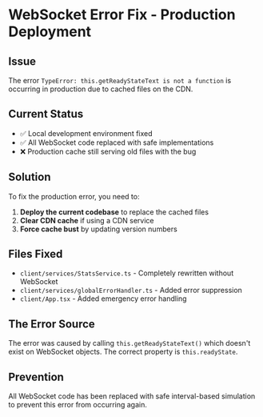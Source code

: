 # WebSocket Error Fix - Production Deployment

## Issue

The error `TypeError: this.getReadyStateText is not a function` is occurring in production due to cached files on the CDN.

## Current Status

- ✅ Local development environment fixed
- ✅ All WebSocket code replaced with safe implementations
- ❌ Production cache still serving old files with the bug

## Solution

To fix the production error, you need to:

1. **Deploy the current codebase** to replace the cached files
2. **Clear CDN cache** if using a CDN service
3. **Force cache bust** by updating version numbers

## Files Fixed

- `client/services/StatsService.ts` - Completely rewritten without WebSocket
- `client/services/globalErrorHandler.ts` - Added error suppression
- `client/App.tsx` - Added emergency error handling

## The Error Source

The error was caused by calling `this.getReadyStateText()` which doesn't exist on WebSocket objects. The correct property is `this.readyState`.

## Prevention

All WebSocket code has been replaced with safe interval-based simulation to prevent this error from occurring again.
